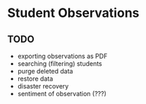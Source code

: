 # Student Observations

## TODO
- exporting observations as PDF
- searching (filtering) students
- purge deleted data
- restore data
- disaster recovery
- sentiment of observation (???)